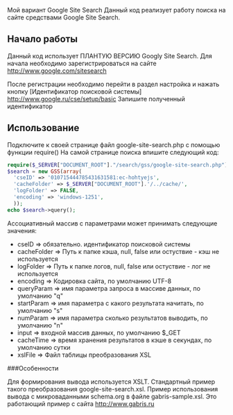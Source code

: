 Мой вариант Google Site Search
Данный код реализует работу поиска на сайте средствами Google Site Search.

## Начало работы

Данный код использует ПЛАНТУЮ ВЕРСИЮ Googlу Site Search. Для начала необходимо зарегистрироваться на сайте http://www.google.com/sitesearch

После регистрации необходимо перейти в раздел настройка и нажать кнопку [Идентификатор поисковой системы] http://www.google.ru/cse/setup/basic Запишите полученный идентификатор

## Использование

Подключите к своей странице файл google-site-search.php с помощью функции require() На самой странице поиска впишите следующий код:
```php
require($_SERVER["DOCUMENT_ROOT"]."/search/gss/google-site-search.php"); 
$search = new GSS(array( 
  'cseID' => '010715444785431631581:ec-hohtyejs', 
  'cacheFolder' => $_SERVER["DOCUMENT_ROOT"].'/../cache/', 
  'logFolder' => FALSE, 
  'encoding' => 'windows-1251', 
  )); 
echo $search->query();
```

Ассоциативный массив с параметрами может принимать следующие значения:

* cseID => обязательно. идентификатор поисковой системы
* cacheFolder => Путь к папке кэша, null, false или остуствие - кэш не используется
* logFolder => Путь к папке логов, null, false или остуствие - лог не используется
* encoding => Кодировка сайта, по умолчанию UTF-8
* queryParam => имя параметра запроса в массиве данных, по умолчанию "q"
* startParam => имя параметра с какого результата начитать, по умолчанию "s"
* numParam => имя параметра сколько результатов выводить, по умолчанию "n"
* input => входной массив данных, по умолчанию $_GET
* cacheTime => время хранения результатов в кэше в секундах, по умолчанию сутки
* xslFile => Файл таблицы преобразования XSL

###Особенности

Для формирования вывода используется XSLT. Стандартный пример такого преобразования google-site-search.xsl. Пример использования вывода с микроваданными schema.org в файле gabris-sample.xsl. Это работающий пример с сайта http://www.gabris.ru
